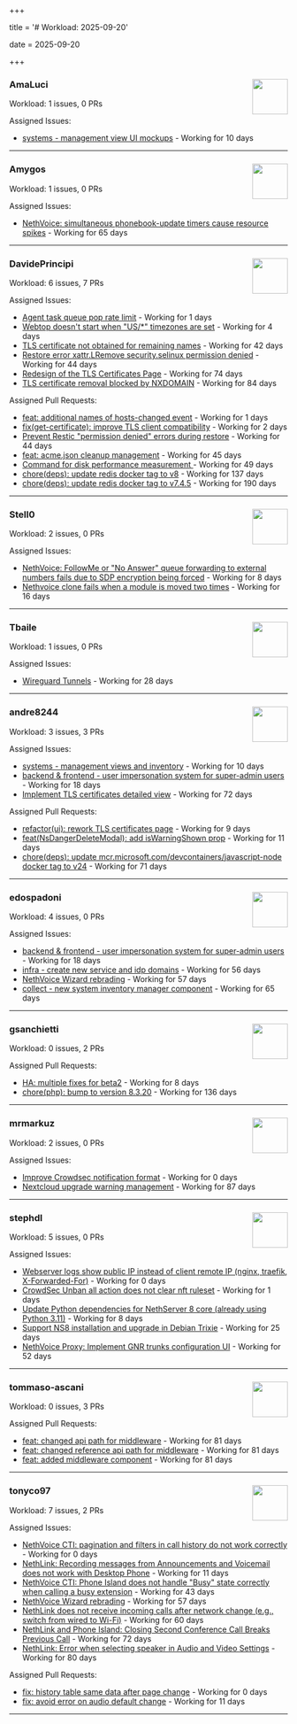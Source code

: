 +++

title = '# Workload: 2025-09-20'

date = 2025-09-20

+++

### AmaLuci <img src='https://avatars.githubusercontent.com/u/166636295?v=4&s=64' width='64' height='64' style='float:right;' /> ###
Workload: 1 issues, 0 PRs


Assigned Issues:
- [systems - management view UI mockups](https://github.com/NethServer/my/issues/23) - Working for 10 days
---

### Amygos <img src='https://avatars.githubusercontent.com/u/510232?v=4&s=64' width='64' height='64' style='float:right;' /> ###
Workload: 1 issues, 0 PRs


Assigned Issues:
- [NethVoice: simultaneous phonebook-update timers cause resource spikes](https://github.com/NethServer/dev/issues/7555) - Working for 65 days
---

### DavidePrincipi <img src='https://avatars.githubusercontent.com/u/2920838?v=4&s=64' width='64' height='64' style='float:right;' /> ###
Workload: 6 issues, 7 PRs


Assigned Issues:
- [Agent task queue pop rate limit](https://github.com/NethServer/dev/issues/7636) - Working for 1 days
- [Webtop doesn't start when "US/*" timezones are set](https://github.com/NethServer/dev/issues/7630) - Working for 4 days
- [TLS certificate not obtained for remaining names](https://github.com/NethServer/dev/issues/7601) - Working for 42 days
- [Restore error xattr.LRemove security.selinux permission denied](https://github.com/NethServer/dev/issues/7598) - Working for 44 days
- [Redesign of the TLS Certificates Page](https://github.com/NethServer/dev/issues/7544) - Working for 74 days
- [TLS certificate removal blocked by NXDOMAIN](https://github.com/NethServer/dev/issues/7530) - Working for 84 days

Assigned Pull Requests:
- [feat: additional names of hosts-changed event](https://github.com/NethServer/ns8-traefik/pull/109) - Working for 1 days
- [fix(get-certificate): improve TLS client compatibility](https://github.com/NethServer/ns8-core/pull/937) - Working for 2 days
- [Prevent Restic "permission denied" errors during restore](https://github.com/NethServer/ns8-core/pull/920) - Working for 44 days
- [feat: acme.json cleanup management](https://github.com/NethServer/ns8-traefik/pull/103) - Working for 45 days
- [Command for disk performance measurement ](https://github.com/NethServer/ns8-core/pull/915) - Working for 49 days
- [chore(deps): update redis docker tag to v8](https://github.com/NethServer/ns8-core/pull/874) - Working for 137 days
- [chore(deps): update redis docker tag to v7.4.5](https://github.com/NethServer/ns8-core/pull/830) - Working for 190 days
---

### Stell0 <img src='https://avatars.githubusercontent.com/u/4547897?v=4&s=64' width='64' height='64' style='float:right;' /> ###
Workload: 2 issues, 0 PRs


Assigned Issues:
- [NethVoice: FollowMe or "No Answer" queue forwarding to external numbers fails due to SDP encryption being forced](https://github.com/NethServer/dev/issues/7627) - Working for 8 days
- [Nethvoice clone fails when a module is moved two times](https://github.com/NethServer/dev/issues/7616) - Working for 16 days
---

### Tbaile <img src='https://avatars.githubusercontent.com/u/8052641?v=4&s=64' width='64' height='64' style='float:right;' /> ###
Workload: 1 issues, 0 PRs


Assigned Issues:
- [Wireguard Tunnels](https://github.com/NethServer/nethsecurity/issues/1352) - Working for 28 days
---

### andre8244 <img src='https://avatars.githubusercontent.com/u/4612169?v=4&s=64' width='64' height='64' style='float:right;' /> ###
Workload: 3 issues, 3 PRs


Assigned Issues:
- [systems - management views and inventory](https://github.com/NethServer/my/issues/22) - Working for 10 days
- [backend & frontend - user impersonation system for super-admin users](https://github.com/NethServer/my/issues/20) - Working for 18 days
- [Implement TLS certificates detailed view](https://github.com/NethServer/dev/issues/7548) - Working for 72 days

Assigned Pull Requests:
- [refactor(ui): rework TLS certificates page](https://github.com/NethServer/ns8-core/pull/933) - Working for 9 days
- [feat(NsDangerDeleteModal): add isWarningShown prop](https://github.com/NethServer/ns8-ui-lib/pull/40) - Working for 11 days
- [chore(deps): update mcr.microsoft.com/devcontainers/javascript-node docker tag to v24](https://github.com/NethServer/ns8-mail/pull/194) - Working for 71 days
---

### edospadoni <img src='https://avatars.githubusercontent.com/u/6152486?v=4&s=64' width='64' height='64' style='float:right;' /> ###
Workload: 4 issues, 0 PRs


Assigned Issues:
- [backend & frontend - user impersonation system for super-admin users](https://github.com/NethServer/my/issues/20) - Working for 18 days
- [infra - create new service and idp domains](https://github.com/NethServer/my/issues/9) - Working for 56 days
- [NethVoice Wizard rebrading](https://github.com/NethServer/dev/issues/7571) - Working for 57 days
- [collect - new system inventory manager component](https://github.com/NethServer/my/issues/7) - Working for 65 days
---

### gsanchietti <img src='https://avatars.githubusercontent.com/u/804596?v=4&s=64' width='64' height='64' style='float:right;' /> ###
Workload: 0 issues, 2 PRs


Assigned Pull Requests:
- [HA: multiple fixes for beta2](https://github.com/NethServer/nethsecurity/pull/1369) - Working for 8 days
- [chore(php): bump to version 8.3.20](https://github.com/NethServer/ns8-webtop/pull/120) - Working for 136 days
---

### mrmarkuz <img src='https://avatars.githubusercontent.com/u/31746411?v=4&s=64' width='64' height='64' style='float:right;' /> ###
Workload: 2 issues, 0 PRs


Assigned Issues:
- [Improve Crowdsec notification format](https://github.com/NethServer/dev/issues/7641) - Working for 0 days
- [Nextcloud upgrade warning management](https://github.com/NethServer/dev/issues/7522) - Working for 87 days
---

### stephdl <img src='https://avatars.githubusercontent.com/u/3164851?v=4&s=64' width='64' height='64' style='float:right;' /> ###
Workload: 5 issues, 0 PRs


Assigned Issues:
- [Webserver logs show public IP instead of client remote IP (nginx, traefik, X-Forwarded-For)](https://github.com/NethServer/dev/issues/7640) - Working for 0 days
- [CrowdSec Unban all action does not clear nft ruleset](https://github.com/NethServer/dev/issues/7635) - Working for 1 days
- [Update Python dependencies for NethServer 8 core (already using Python 3.11)](https://github.com/NethServer/dev/issues/7625) - Working for 8 days
- [Support NS8 installation and upgrade in Debian Trixie](https://github.com/NethServer/dev/issues/7608) - Working for 25 days
- [NethVoice Proxy: Implement GNR trunks configuration UI](https://github.com/NethServer/dev/issues/7578) - Working for 52 days
---

### tommaso-ascani <img src='https://avatars.githubusercontent.com/u/31596042?v=4&s=64' width='64' height='64' style='float:right;' /> ###
Workload: 0 issues, 3 PRs


Assigned Pull Requests:
- [feat: changed api path for middleware](https://github.com/nethesis/nethvoice-cti/pull/317) - Working for 81 days
- [feat: changed reference api path for middleware](https://github.com/nethesis/phone-island/pull/103) - Working for 81 days
- [feat: added middleware component](https://github.com/nethesis/ns8-nethvoice/pull/493) - Working for 81 days
---

### tonyco97 <img src='https://avatars.githubusercontent.com/u/36625268?v=4&s=64' width='64' height='64' style='float:right;' /> ###
Workload: 7 issues, 2 PRs


Assigned Issues:
- [NethVoice CTI: pagination and filters in call history do not work correctly](https://github.com/NethServer/dev/issues/7639) - Working for 0 days
- [NethLink: Recording messages from Announcements and Voicemail does not work with Desktop Phone](https://github.com/NethServer/dev/issues/7619) - Working for 11 days
- [NethVoice CTI: Phone Island does not handle "Busy" state correctly when calling a busy extension](https://github.com/NethServer/dev/issues/7599) - Working for 43 days
- [NethVoice Wizard rebrading](https://github.com/NethServer/dev/issues/7571) - Working for 57 days
- [NethLink does not receive incoming calls after network change (e.g., switch from wired to Wi-Fi)](https://github.com/NethServer/dev/issues/7561) - Working for 60 days
- [NethLink and Phone Island: Closing Second Conference Call Breaks Previous Call](https://github.com/NethServer/dev/issues/7550) - Working for 72 days
- [NethLink: Error when selecting speaker in Audio and Video Settings](https://github.com/NethServer/dev/issues/7538) - Working for 80 days

Assigned Pull Requests:
- [fix: history table same data after page change](https://github.com/nethesis/nethvoice-cti/pull/334) - Working for 0 days
- [fix: avoid error on audio default change](https://github.com/NethServer/nethlink/pull/73) - Working for 11 days
---


